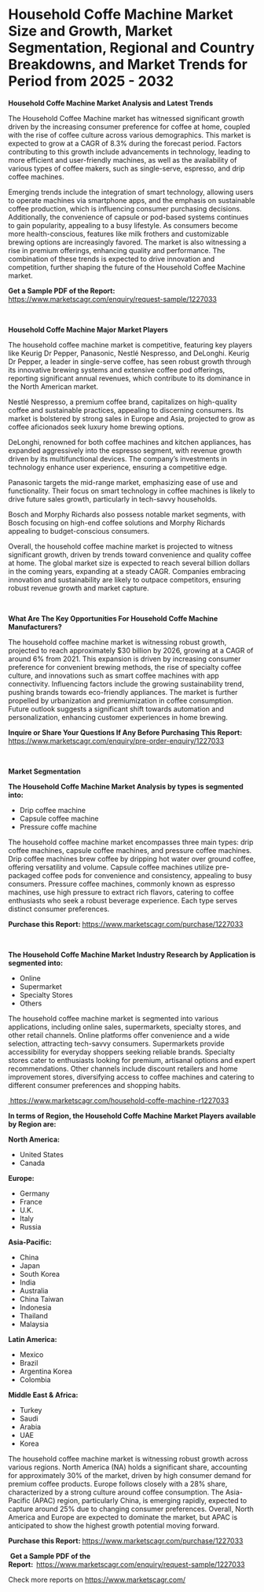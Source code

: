 <p><h1>Household Coffe Machine Market Size and Growth, Market Segmentation, Regional and Country Breakdowns, and Market Trends for Period from 2025 -  2032</h1></p><p><strong>Household Coffe Machine Market Analysis and Latest Trends</strong></p>
<p><p>The Household Coffee Machine market has witnessed significant growth driven by the increasing consumer preference for coffee at home, coupled with the rise of coffee culture across various demographics. This market is expected to grow at a CAGR of 8.3% during the forecast period. Factors contributing to this growth include advancements in technology, leading to more efficient and user-friendly machines, as well as the availability of various types of coffee makers, such as single-serve, espresso, and drip coffee machines.</p><p>Emerging trends include the integration of smart technology, allowing users to operate machines via smartphone apps, and the emphasis on sustainable coffee production, which is influencing consumer purchasing decisions. Additionally, the convenience of capsule or pod-based systems continues to gain popularity, appealing to a busy lifestyle. As consumers become more health-conscious, features like milk frothers and customizable brewing options are increasingly favored. The market is also witnessing a rise in premium offerings, enhancing quality and performance. The combination of these trends is expected to drive innovation and competition, further shaping the future of the Household Coffee Machine market.</p></p>
<p><strong>Get a Sample PDF of the Report:&nbsp;</strong> <a href="https://www.marketscagr.com/enquiry/request-sample/1227033?utm_campaign=3055&utm_medium=2&utm_source=Github&utm_content=ia&utm_term=25032025&utm_id=household-coffe-machine">https://www.marketscagr.com/enquiry/request-sample/1227033</a></p>
<p>&nbsp;</p>
<p><strong>Household Coffe Machine Major Market Players</strong></p>
<p><p>The household coffee machine market is competitive, featuring key players like Keurig Dr Pepper, Panasonic, Nestlé Nespresso, and DeLonghi. Keurig Dr Pepper, a leader in single-serve coffee, has seen robust growth through its innovative brewing systems and extensive coffee pod offerings, reporting significant annual revenues, which contribute to its dominance in the North American market.</p><p>Nestlé Nespresso, a premium coffee brand, capitalizes on high-quality coffee and sustainable practices, appealing to discerning consumers. Its market is bolstered by strong sales in Europe and Asia, projected to grow as coffee aficionados seek luxury home brewing options. </p><p>DeLonghi, renowned for both coffee machines and kitchen appliances, has expanded aggressively into the espresso segment, with revenue growth driven by its multifunctional devices. The company’s investments in technology enhance user experience, ensuring a competitive edge.</p><p>Panasonic targets the mid-range market, emphasizing ease of use and functionality. Their focus on smart technology in coffee machines is likely to drive future sales growth, particularly in tech-savvy households.</p><p>Bosch and Morphy Richards also possess notable market segments, with Bosch focusing on high-end coffee solutions and Morphy Richards appealing to budget-conscious consumers.</p><p>Overall, the household coffee machine market is projected to witness significant growth, driven by trends toward convenience and quality coffee at home. The global market size is expected to reach several billion dollars in the coming years, expanding at a steady CAGR. Companies embracing innovation and sustainability are likely to outpace competitors, ensuring robust revenue growth and market capture.</p></p>
<p>&nbsp;</p>
<p><strong>What Are The Key Opportunities For Household Coffe Machine Manufacturers?</strong></p>
<p><p>The household coffee machine market is witnessing robust growth, projected to reach approximately $30 billion by 2026, growing at a CAGR of around 6% from 2021. This expansion is driven by increasing consumer preference for convenient brewing methods, the rise of specialty coffee culture, and innovations such as smart coffee machines with app connectivity. Influencing factors include the growing sustainability trend, pushing brands towards eco-friendly appliances. The market is further propelled by urbanization and premiumization in coffee consumption. Future outlook suggests a significant shift towards automation and personalization, enhancing customer experiences in home brewing.</p></p>
<p><strong>Inquire or Share Your Questions If Any Before Purchasing This Report:</strong> <a href="https://www.marketscagr.com/enquiry/pre-order-enquiry/1227033?utm_campaign=3055&utm_medium=2&utm_source=Github&utm_content=ia&utm_term=25032025&utm_id=household-coffe-machine">https://www.marketscagr.com/enquiry/pre-order-enquiry/1227033</a></p>
<p>&nbsp;</p>
<p><strong>Market Segmentation</strong></p>
<p><strong>The Household Coffe Machine Market Analysis by types is segmented into:</strong></p>
<p><ul><li>Drip coffee machine</li><li>Capsule coffee machine</li><li>Pressure coffe machine</li></ul></p>
<p><p>The household coffee machine market encompasses three main types: drip coffee machines, capsule coffee machines, and pressure coffee machines. Drip coffee machines brew coffee by dripping hot water over ground coffee, offering versatility and volume. Capsule coffee machines utilize pre-packaged coffee pods for convenience and consistency, appealing to busy consumers. Pressure coffee machines, commonly known as espresso machines, use high pressure to extract rich flavors, catering to coffee enthusiasts who seek a robust beverage experience. Each type serves distinct consumer preferences.</p></p>
<p><strong>Purchase this Report:&nbsp;</strong><a href="https://www.marketscagr.com/purchase/1227033?utm_campaign=3055&utm_medium=2&utm_source=Github&utm_content=ia&utm_term=25032025&utm_id=household-coffe-machine">https://www.marketscagr.com/purchase/1227033</a></p>
<p>&nbsp;</p>
<p><strong>The Household Coffe Machine Market Industry Research by Application is segmented into:</strong></p>
<p><ul><li>Online</li><li>Supermarket</li><li>Specialty Stores</li><li>Others</li></ul></p>
<p><p>The household coffee machine market is segmented into various applications, including online sales, supermarkets, specialty stores, and other retail channels. Online platforms offer convenience and a wide selection, attracting tech-savvy consumers. Supermarkets provide accessibility for everyday shoppers seeking reliable brands. Specialty stores cater to enthusiasts looking for premium, artisanal options and expert recommendations. Other channels include discount retailers and home improvement stores, diversifying access to coffee machines and catering to different consumer preferences and shopping habits.</p></p>
<p><a href="https://www.marketscagr.com/household-coffe-machine-r1227033?utm_campaign=3055&utm_medium=2&utm_source=Github&utm_content=ia&utm_term=25032025&utm_id=household-coffe-machine">&nbsp;https://www.marketscagr.com/household-coffe-machine-r1227033</a></p>
<p><strong>In terms of Region, the Household Coffe Machine Market Players available by Region are:</strong></p>
<p>
    <p> <strong> North America: </strong>
        <ul>
            <li>United States</li>
            <li>Canada</li>
        </ul>
        </p> 
    <p> <strong> Europe: </strong>
        <ul>
            <li>Germany</li>
            <li>France</li>
            <li>U.K.</li>
            <li>Italy</li>
            <li>Russia</li>
        </ul>
        </p> 
    <p> <strong> Asia-Pacific: </strong>
        <ul>
            <li>China</li>
            <li>Japan</li>
            <li>South Korea</li>
            <li>India</li>
            <li>Australia</li>
            <li>China Taiwan</li>
            <li>Indonesia</li>
            <li>Thailand</li>
            <li>Malaysia</li>
        </ul>
        </p> 
    <p> <strong> Latin America: </strong>
        <ul>
            <li>Mexico</li>
            <li>Brazil</li>
            <li>Argentina Korea</li>
            <li>Colombia</li>
        </ul>
        </p> 
    <p> <strong> Middle East & Africa: </strong>
        <ul>
            <li>Turkey</li>
            <li>Saudi</li>
            <li>Arabia</li>
            <li>UAE</li>
            <li>Korea</li>
        </ul>
    </p>
    </p>
<p><p>The household coffee machine market is witnessing robust growth across various regions. North America (NA) holds a significant share, accounting for approximately 30% of the market, driven by high consumer demand for premium coffee products. Europe follows closely with a 28% share, characterized by a strong culture around coffee consumption. The Asia-Pacific (APAC) region, particularly China, is emerging rapidly, expected to capture around 25% due to changing consumer preferences. Overall, North America and Europe are expected to dominate the market, but APAC is anticipated to show the highest growth potential moving forward.</p></p>
<p><strong>Purchase this Report: </strong><a href="https://www.marketscagr.com/purchase/1227033?utm_campaign=3055&utm_medium=2&utm_source=Github&utm_content=ia&utm_term=25032025&utm_id=household-coffe-machine">https://www.marketscagr.com/purchase/1227033</a></p>
<p>&nbsp;<strong>Get a Sample PDF of the Report:&nbsp;&nbsp;</strong><a href="https://www.marketscagr.com/enquiry/request-sample/1227033?utm_campaign=3055&utm_medium=2&utm_source=Github&utm_content=ia&utm_term=25032025&utm_id=household-coffe-machine">https://www.marketscagr.com/enquiry/request-sample/1227033</a></p>
<p><strong></strong></p>
<p>Check more reports on <a href="https://www.marketscagr.com/?utm_campaign=3055&utm_medium=2&utm_source=Github&utm_content=ia&utm_term=25032025&utm_id=household-coffe-machine">https://www.marketscagr.com/</a></p>